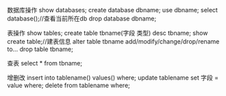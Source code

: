 数据库操作
show databases;
create database dbname;
use dbname;
select database();//查看当前所在db
drop database dbname;

表操作
show tables;
create table  tbname(字段 类型)
desc tbname;
show create table;//建表信息
alter table tbname add/modify/change/drop/rename to...
drop table tbname;

查表
select * from tbname;

增删改
insert into tablename() values() where;
update tablename set 字段 = value where;
delete from tablename where;